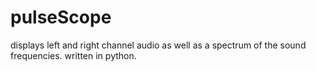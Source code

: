 # pulseScope
displays left and right channel audio as well as a spectrum of the sound frequencies. written in python.
